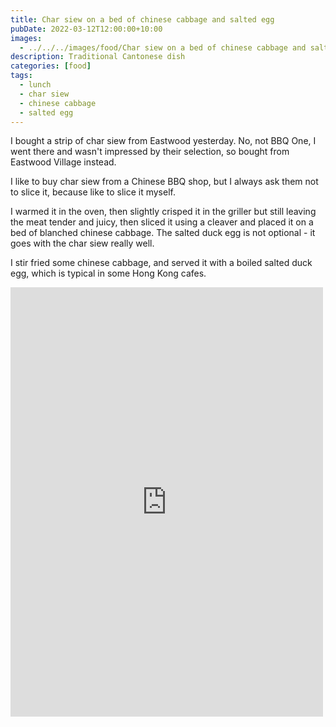 ```yaml
---
title: Char siew on a bed of chinese cabbage and salted egg
pubDate: 2022-03-12T12:00:00+10:00
images:
  - ../../../images/food/Char siew on a bed of chinese cabbage and salted duck egg.jpeg
description: Traditional Cantonese dish
categories: [food]
tags:
  - lunch
  - char siew
  - chinese cabbage
  - salted egg
---
```


I bought a strip of char siew from Eastwood yesterday. No, not BBQ One, I went there and wasn't impressed by their selection, so bought from Eastwood Village instead.

I like to buy char siew from a Chinese BBQ shop, but I always ask them not
to slice it, because like to slice it myself.

I warmed it in the oven, then slightly crisped it in the griller but still leaving the meat tender and juicy, then sliced it using a cleaver and placed it on a bed of blanched chinese cabbage. The salted duck egg is not optional - it goes with the char siew really well.

I stir fried some chinese cabbage, and served it with a boiled salted duck egg,
which is typical in some Hong Kong cafes.

<iframe src="https://www.facebook.com/plugins/post.php?href=https%3A%2F%2Fwww.facebook.com%2Fchris1.tham%2Fposts%2Fpfbid0biWvU3MRC4R6MQy1XQs8rrZJgDPCjbuR6iSfzezn2puq6V8ugDHZxDad6yw42vFUl&show_text=true&width=500" width="500" height="687" style="border:none;overflow:hidden" scrolling="no" frameborder="0" allowfullscreen="true" allow="autoplay; clipboard-write; encrypted-media; picture-in-picture; web-share"></iframe>
